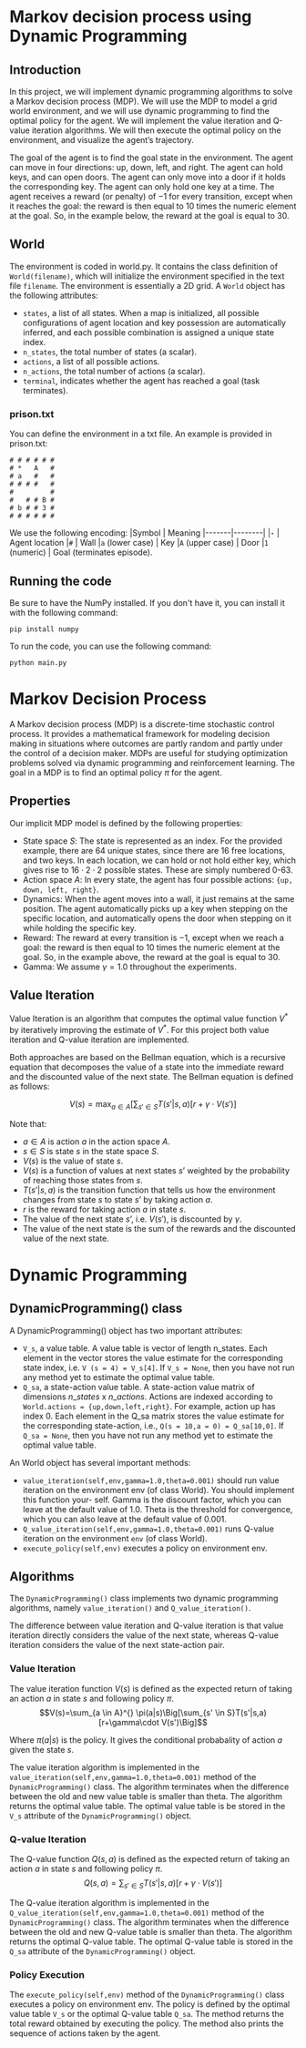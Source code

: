 # Markov decision process using Dynamic Programming

## Introduction
In this project, we will implement dynamic programming algorithms to solve a Markov decision process (MDP). We will use the MDP to model a grid world environment, and we will use dynamic programming to find the optimal policy for the agent. We will implement the value iteration and Q-value iteration algorithms. We will then execute the optimal policy on the environment, and visualize the agent’s trajectory.

The goal of the agent is to find the goal state in the environment. The agent can move in four directions: up, down, left, and right. The agent can hold keys, and can open doors. The agent can only move into a door if it holds the corresponding key. The agent can only hold one key at a time. The agent receives a reward (or penalty) of $−1$ for every transition, except when it reaches the goal: the reward is then equal to 10 times the numeric element at the goal. So, in the example below, the reward at the goal is equal to 30.

## World
The environment is coded in world.py. It contains the class definition of `World(filename)`, which will initialize the environment specified in the text file `filename`. The environment is essentially a 2D grid. A `World` object has the following attributes:
- `states`, a list of all states. When a map is initialized, all possible configurations of agent location and key possession are automatically inferred, and each possible combination is assigned a unique state index.
- `n_states`, the total number of states (a scalar).
- `actions`, a list of all possible actions.
- `n_actions`, the total number of actions (a scalar).
- `terminal`, indicates whether the agent has reached a goal (task terminates).

### prison.txt
You can define the environment in a txt file. An example is provided in prison.txt:

    # # # # # #
    # *   A   # 
    # a   #   #
    # # # #   # 
    #         #
    #   # # B #
    # b # # 3 #
    # # # # # #

We use the following encoding:
|Symbol | Meaning
|-------|--------|
|`⋆`              | Agent location
|`#`             | Wall
|`a` (lower case) | Key
|`A` (upper case) | Door
|`1` (numeric)    | Goal (terminates episode).

## Running the code
Be sure to have the NumPy installed. If you don't have it, you can install it with the following command:

    pip install numpy

To run the code, you can use the following command:
    
    python main.py

# Markov Decision Process 
A Markov decision process (MDP) is a discrete-time stochastic control process. It provides a mathematical framework for modeling decision making in situations where outcomes are partly random and partly under the control of a decision maker. MDPs are useful for studying optimization problems solved via dynamic programming and reinforcement learning. The goal in a MDP is to find an optimal policy $\pi$ for the agent.

## Properties
Our implicit MDP model is defined by the following properties:
- State space $S$: The state is represented as an index. For the provided example, there are 64 unique states, since there are 16 free locations, and two keys. In each location, we can hold or not hold either key, which gives rise to $16 \cdot 2 \cdot 2$ possible states. These are simply numbered 0-63.
- Action space $A$: In every state, the agent has four possible actions: `{up, down, left, right}`.
- Dynamics: When the agent moves into a wall, it just remains at the same position. The agent automatically picks up a key when stepping on the specific location, and automatically opens the door when stepping on it while holding the specific key.
- Reward: The reward at every transition is −1, except when we reach a goal: the reward is then equal to 10 times the numeric element at the goal. So, in the example above, the reward at the goal is equal to 30.
- Gamma: We assume $\gamma = 1.0$ throughout the experiments.

## Value Iteration
Value Iteration is an algorithm that computes the optimal value function $V^*$ by iteratively improving the estimate of $V^*$. For this project both value iteration and Q-value iteration are implemented. 

Both approaches are based on the Bellman equation, which is a recursive equation that decomposes the value of a state into the immediate reward and the discounted value of the next state. The Bellman equation is defined as follows:

$$V(s)=\max_{a \in A}\Big[\sum_{s' \in S}T(s'|s,a)[r+\gamma\cdot V(s')\Big]$$

Note that:
- $a \in A$ is action $a$ in the action space $A$.
- $s \in S$ is state $s$ in the state space $S$.
- $V(s)$ is the value of state $s$.
- $V(s)$ is a function of values at next states $s’$ weighted by the probability of reaching those states from $s$.
- $T(s’|s,a)$ is the transition function that tells us how the environment changes from state $s$ to state $s’$ by taking action $a$.
- $r$ is the reward for taking action $a$ in state $s$.
- The value of the next state $s’$, i.e. $V(s')$, is discounted by $\gamma$. 
- The value of the next state is the sum of the rewards and the discounted value of the next state.

# Dynamic Programming

## DynamicProgramming() class
A DynamicProgramming() object has two important attributes:
- `V_s`, a value table. A value table is vector of length n_states. Each element in the vector stores the value estimate for the corresponding state index, i.e. `V (s = 4) = V_s[4]`. If `V_s = None`, then you have not run any method yet to estimate the optimal value table.
- `Q_sa`, a state-action value table. A state-action value matrix of dimensions $n\_states$ x $n\_actions$. Actions are indexed according to `World.actions = {up,down,left,right}`. For example, action up has index 0. Each element in the Q_sa matrix stores the value estimate for the corresponding state-action, i.e., `Q(s = 10,a = 0) = Q_sa[10,0]`. If `Q_sa = None`, then you have not run any method yet to estimate the optimal value table.

An World object has several important methods:
- `value_iteration(self,env,gamma=1.0,theta=0.001)` should run value iteration on the environment env (of class World). You should implement this function your- self. Gamma is the discount factor, which you can leave at the default value of $1.0$. Theta is the threshold for convergence, which you can also leave at the default value of $0.001$.
- `Q_value_iteration(self,env,gamma=1.0,theta=0.001)` runs Q-value iteration on the environment `env` (of class World).
- `execute_policy(self,env)` executes a policy on environment env.

## Algorithms
The `DynamicProgramming()` class implements two dynamic programming algorithms, namely `value_iteration()` and `Q_value_iteration()`.

The difference between value iteration and Q-value iteration is that value iteration directly considers the value of the next state, whereas Q-value iteration considers the value of the next state-action pair.

### Value Iteration
The value iteration function $V(s)$ is defined as the expected return of taking an action $a$ in state $s$ and following policy $\pi$.
$$V(s)=\sum_{a \in A}^{} \pi(a|s)\Big[\sum_{s' \in S}T(s'|s,a)[r+\gamma\cdot V(s')\Big]$$

Where $π(a|s)$ is the policy. It gives the conditional probabality of action $a$ given the state $s$.

The value iteration algorithm is implemented in the `value_iteration(self,env,gamma=1.0,theta=0.001)` method of the `DynamicProgramming()` class. The algorithm terminates when the difference between the old and new value table is smaller than theta. The algorithm returns the optimal value table. The optimal value table is be stored in the `V_s` attribute of the `DynamicProgramming()` object.

### Q-value Iteration
The Q-value function $Q(s,a)$ is defined as the expected return of taking an action $a$ in state $s$ and following policy $\pi$.
$$Q(s,a)=\sum_{s' \in S}T(s'|s,a)[r+\gamma\cdot V(s')]$$

The Q-value iteration algorithm is implemented in the `Q_value_iteration(self,env,gamma=1.0,theta=0.001)` method of the `DynamicProgramming()` class. The algorithm terminates when the difference between the old and new Q-value table is smaller than theta. The algorithm returns the optimal Q-value table. The optimal Q-value table is stored in the `Q_sa` attribute of the `DynamicProgramming()` object.

### Policy Execution

The `execute_policy(self,env)` method of the `DynamicProgramming()` class executes a policy on environment env. The policy is defined by the optimal value table `V_s` or the optimal Q-value table `Q_sa`. The method returns the total reward obtained by executing the policy. The method also prints the sequence of actions taken by the agent.
